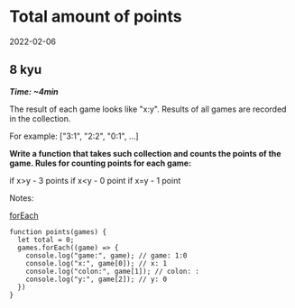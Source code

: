 # Total amount of points

2022-02-06

## 8 kyu

**_Time: ~4min_**

The result of each game looks like "x:y". Results of all games are recorded in the collection.

For example: ["3:1", "2:2", "0:1", ...]

**Write a function that takes such collection and counts the points of the game. Rules for counting points for each game:**

if x>y - 3 points
if x<y - 0 point
if x=y - 1 point

Notes:

[forEach](https://developer.mozilla.org/en-US/docs/Web/JavaScript/Reference/Global_Objects/Array/forEach)

```JS
function points(games) {
  let total = 0;
  games.forEach((game) => {
    console.log("game:", game); // game: 1:0
    console.log("x:", game[0]); // x: 1
    console.log("colon:", game[1]); // colon: :
    console.log("y:", game[2]); // y: 0
  })
}
```

